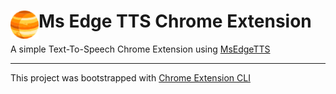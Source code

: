 # <img src="public/icons/icon_48.png" width="45" align="left"> Ms Edge TTS Chrome Extension

A simple Text-To-Speech Chrome Extension using [MsEdgeTTS](https://github.com/Migushthe2nd/MsEdgeTTS)


---

This project was bootstrapped with [Chrome Extension CLI](https://github.com/dutiyesh/chrome-extension-cli)


